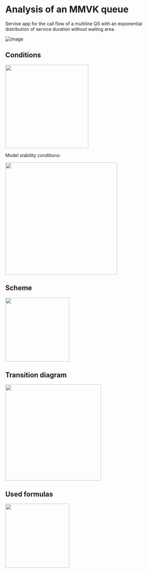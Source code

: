 # Analysis of an MMVK queue

Servise app for the call flow of a multiline QS with an exponential distribution of service duration without waiting area.

![image](https://user-images.githubusercontent.com/92825775/192682446-1e889203-b640-4cdf-aa4e-ee24b01fa4d2.png)


## Conditions

<img src="https://user-images.githubusercontent.com/92825775/192676307-5b725dc5-1768-425d-af67-51c85e8d792b.png" width="260">

Model stability conditions:

<img src="https://user-images.githubusercontent.com/92825775/192676829-aabf11a7-a2cb-4288-ae6a-2bb190163792.png" width="350">


## Scheme

<img src="https://user-images.githubusercontent.com/92825775/192677062-374cf52c-7a99-4d54-8b58-5b0f02eb042b.png" width="200">

## Transition diagram

<img src="https://user-images.githubusercontent.com/92825775/192677272-98d595ac-477e-4812-9a4f-94615e9f87d1.png" width="300">

## Used formulas

<img src="https://user-images.githubusercontent.com/92825775/192677494-2236d1ef-bc37-47f1-a39a-ea818ad3f68f.png" width="200">


